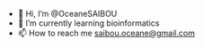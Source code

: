 - 👋 Hi, I’m @OceaneSAIBOU
- 🌱 I’m currently learning bioinformatics
- 📫 How to reach me saibou.oceane@gmail.com
